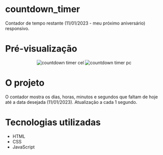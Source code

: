 # countdown_timer
Contador de tempo restante (11/01/2023 - meu próximo aniversário) responsivo.

 
# Pré-visualização
<div align="center">
 
![countdown timer cel](https://user-images.githubusercontent.com/101134812/167177992-263830bb-432f-4790-ac76-527c74d36fb0.png)
![countdown timer pc](https://user-images.githubusercontent.com/101134812/167177999-1a68d098-2cbc-4441-b9c3-3578fc428947.png)

</div>

# O projeto
 O contador mostra os dias, horas, minutos e segundos que faltam de hoje até a data desejada (11/01/2023).
 Atualização a cada 1 segundo. 

# Tecnologias utilizadas
* HTML
* CSS
* JavaScript
